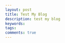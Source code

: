 ```yaml
---
layout: post
title: Test My Blog
description: test my blog
keywords: 
tags: 
comments: true
---
```

